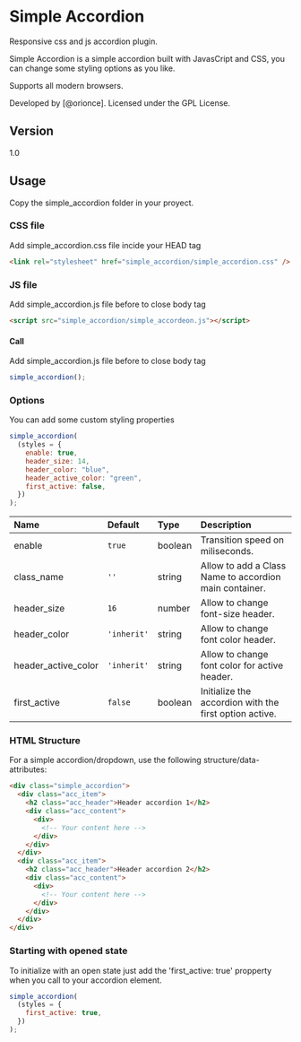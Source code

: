 # Simple Accordion

Responsive css and js accordion plugin.

Simple Accordion is a simple accordion built with JavasCript and CSS, you can change some styling options as you like.

Supports all modern browsers.

Developed by [@orionce]. Licensed under the GPL License.

## Version

1.0

## Usage

Copy the simple_accordion folder in your proyect.

### CSS file

Add simple_accordion.css file incide your HEAD tag

```html
<link rel="stylesheet" href="simple_accordion/simple_accordion.css" />
```

### JS file

Add simple_accordion.js file before to close body tag

```html
<script src="simple_accordion/simple_accordeon.js"></script>
```

#### Call

Add simple_accordion.js file before to close body tag

```javascript
simple_accordion();
```

### Options

You can add some custom styling properties

```javascript
simple_accordion(
  (styles = {
    enable: true,
    header_size: 14,
    header_color: "blue",
    header_active_color: "green",
    first_active: false,
  })
);
```

| Name                | Default     | Type    | Description                                            |
| :------------------ | :---------- | :------ | :----------------------------------------------------- |
| enable              | `true`      | boolean | Transition speed on miliseconds.                       |
| class_name          | `''`        | string  | Allow to add a Class Name to accordion main container. |
| header_size         | `16`        | number  | Allow to change font-size header.                      |
| header_color        | `'inherit'` | string  | Allow to change font color header.                     |
| header_active_color | `'inherit'` | string  | Allow to change font color for active header.          |
| first_active        | `false`     | boolean | Initialize the accordion with the first option active. |

### HTML Structure

For a simple accordion/dropdown, use the following structure/data-attributes:

```html
<div class="simple_accordion">
  <div class="acc_item">
    <h2 class="acc_header">Header accordion 1</h2>
    <div class="acc_content">
      <div>
        <!-- Your content here -->
      </div>
    </div>
  </div>
  <div class="acc_item">
    <h2 class="acc_header">Header accordion 2</h2>
    <div class="acc_content">
      <div>
        <!-- Your content here -->
      </div>
    </div>
  </div>
</div>
```

### Starting with opened state

To initialize with an open state just add the 'first_active: true' propperty when you call to your accordion element.

```javascript
simple_accordion(
  (styles = {
    first_active: true,
  })
);
```
